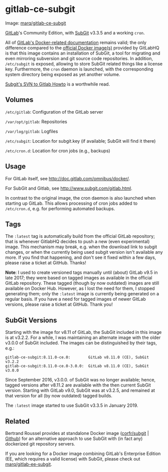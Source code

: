 # gitlab-ce-subgit

Image: [marq/gitlab-ce-subgit](https://hub.docker.com/r/marq/gitlab-ce-subgit/)

[GitLab](http://gitlab.org)'s Community Edition, with [SubGit](http://www.subgit.com) v3.3.5 and a working `cron`.

All of [GitLab's Docker-related documentation](http://doc.gitlab.com/omnibus/docker/) remains valid; the only difference compared to the [official Docker image(s)](https://hub.docker.com/r/gitlab/gitlab-ce/) provided by GitLabHQ is that this image contains an installation of SubGit, a tool for migrating and even mirroring subversion and git source code repositories. In addition, `/etc/subgit` is exposed, allowing to store SubGit related things like a license key. Furthermore, the `cron` daemon is launched, with the corresponding system directory being exposed as yet another volume.

[Subgit's SVN to Gitlab Howto](http://www.subgit.com/gitlab.html) is a worthwhile read.

## Volumes

`/etc/gitlab`: Configuration of the GitLab server

`/var/opt/gitlab`: Repositories

`/var/log/gitlab`: Logfiles

`/etc/subgit`: Location for subgit.key (if available; SubGit will find it there)

`/etc/cron.d`: Location for cron jobs (e.g., backups)

## Usage

For GitLab itself, see http://doc.gitlab.com/omnibus/docker/.

For SubGit and Gitlab, see http://www.subgit.com/gitlab.html.

In contrast to the original image, the cron daemon is also launched when starting up GitLab. This allows processing of cron jobs added to `/etc/cron.d`, e.g. for performing automated backups.

## Tags

The `:latest` tag is automatically build from the official GitLab repository; that is whenever GitlabHQ decides to push a new (even experimental) image. This mechanism may break, e.g. when the download link to subgit changes, or when the currently being used subgit version isn't available any more. If you find that happening, and don't see it fixed within a few days, please raise a ticket at GitHub. Thanks!

**Note**: I used to create versioned tags manually until (about) GitLab v9.5 in late 2017; they were based on tagged images as available in the official GitLab repository. These tagged (though by now outdated) images are still available on Docker Hub. However, as I lost the need for them, I stopped generating them; only the `:latest` image is currently being generated on a regular basis. If you have a need for tagged images of newer GitLab versions, please raise a ticket at GitHub. Thank you!

## SubGit Versions

Starting with the image for v8.11 of GitLab, the SubGit included in this image is at v3.2.2. For a while, I was maintaining an alternate image with the older v3.0.0 of SubGit included. The images can be distinguished by their tags, e.g.:

    gitlab-ce-subgit:8.11.0-ce.0:        GitLab v8.11.0 (CE), SubGit v3.2.2
    gitlab-ce-subgit:8.11.0-ce.0-3.0.0:  GitLab v8.11.0 (CE), SubGit v3.0.0

Since September 2016, v3.0.0. of SubGit was no longer available; hence, tagged versions after v8.11.2 are available with the then current SubGit version.
Starting with GitLab v9.0, SubGit was at v3.2.5, and remained at that version for all (by now outdated) tagged builds.

The `:latest` image started to use SubGit v3.3.5 in January 2019.

## Related

Bertrand Roussel provides at standalone Docker image ([corfr/subgit](https://registry.hub.docker.com/u/corfr/subgit/) | [Github](https://github.com/CoRfr/docker-subgit)) for an alternative approach to use SubGit with (in fact any) dockerized git repository servers.

If you are looking for a Docker image combining GitLab's Enterprise Edition (EE, which requires a valid license) with SubGit, please check out [marq/gitlab-ee-subgit](https://hub.docker.com/r/marq/gitlab-ee-subgit/).
